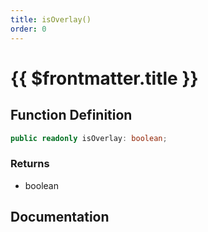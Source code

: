 ```yaml
---
title: isOverlay()
order: 0
---
```


# {{ $frontmatter.title }}

## Function Definition

```ts
public readonly isOverlay: boolean;
```

### Returns

* boolean

## Documentation

<!--@include: ./parts/isOverlay.md-->

